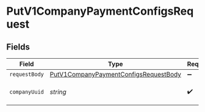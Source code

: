 # PutV1CompanyPaymentConfigsRequest


## Fields

| Field                                                                                                     | Type                                                                                                      | Required                                                                                                  | Description                                                                                               |
| --------------------------------------------------------------------------------------------------------- | --------------------------------------------------------------------------------------------------------- | --------------------------------------------------------------------------------------------------------- | --------------------------------------------------------------------------------------------------------- |
| `requestBody`                                                                                             | [PutV1CompanyPaymentConfigsRequestBody](../../models/operations/putv1companypaymentconfigsrequestbody.md) | :heavy_minus_sign:                                                                                        | N/A                                                                                                       |
| `companyUuid`                                                                                             | *string*                                                                                                  | :heavy_check_mark:                                                                                        | The UUID of the company                                                                                   |